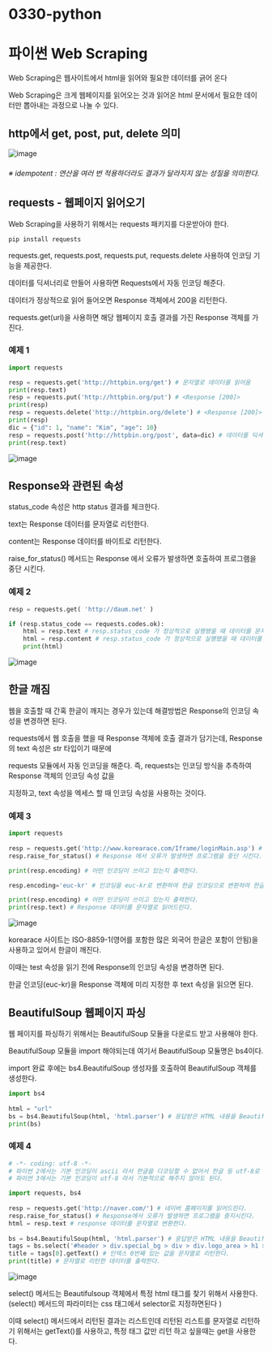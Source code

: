 # 0330-python
# 파이썬 Web Scraping
Web Scraping은 웹사이트에서 html을 읽어와 필요한 데이터를 긁어 온다

Web Scraping은 크게 웹페이지를 읽어오는 것과
읽어온 html 문서에서 필요한 데이터만 뽑아내는 과정으로 나눌 수 있다.
## http에서 get, post, put, delete 의미
![image](https://user-images.githubusercontent.com/104752580/228726740-e6a34c1a-502a-41e9-a47c-f4d82cc71d45.png)
###### ※ idempotent : 연산을 여러 번 적용하더라도 결과가 달라지지 않는 성질을 의미한다.
## requests - 웹페이지 읽어오기

Web Scraping을 사용하기 위해서는 requests 패키지를 다운받아야 한다.
```
pip install requests
```

requests.get, requests.post, requests.put, requests.delete 사용하여 인코딩 기능을 제공한다.

데이터를 딕셔너리로 만들어 사용하면 Requests에서 자동 인코딩 해준다.

데이터가 정상적으로 읽어 들어오면 Response 객체에서 200을 리턴한다.

requests.get(url)을 사용하면 해당 웹페이지 호출 결과를 가진 Response 객체를 가진다.
### 예제 1
```python
import requests

resp = requests.get('http://httpbin.org/get') # 문자열로 데이터를 읽어옴
print(resp.text)
resp = requests.put('http://httpbin.org/put') # <Response [200]>
print(resp)
resp = requests.delete('http://httpbin.org/delete') # <Response [200]>
print(resp)
dic = {"id": 1, "name": "Kim", "age": 10}
resp = requests.post('http://httpbin.org/post', data=dic) # 데이터를 딕셔너리로 자동 인코딩 해줌
print(resp.text)
```
![image](https://user-images.githubusercontent.com/104752580/228740415-20fbc580-c4b6-4f3b-82f8-8b20230a7e08.png)

## Response와 관련된 속성
status_code 속성은 http status 결과를 체크한다.

text는 Response 데이터를 문자열로 리턴한다.

content는 Response 데이터를 바이트로 리턴한다.

raise_for_status() 메서드는 Response 에서 오류가 발생하면 호출하여 프로그램을 중단 시킨다.

### 예제 2
```python
resp = requests.get( 'http://daum.net' )

if (resp.status_code == requests.codes.ok): 
    html = resp.text # resp.status_code 가 정상적으로 실행됐을 때 데이터를 문자열로 리턴한다.
    html = resp.content # resp.status_code 가 정상적으로 실행됐을 때 데이터를 바이트로 리턴한다.
    print(html)
```
![image](https://user-images.githubusercontent.com/104752580/228740214-ba851e52-036a-4233-be01-dd15e44b77ea.png)

## 한글 깨짐
웹을 호출할 때 간혹 한글이 깨지는 경우가 있는데 해결방법은 Response의 인코딩 속성을 변경하면 된다.

requests에서 웹 호출을 했을 때 Response 객체에 호출 결과가 담기는데, Response의 text 속성은 str 타입이기 때문에

requests 모듈에서 자동 인코딩을 해준다. 즉, requests는 인코딩 방식을 추측하여 Response 객체의 인코딩 속성 값을

지정하고, text 속성을 엑세스 할 때 인코딩 속성을 사용하는 것이다. 
### 예제 3
```python 
import requests
 
resp = requests.get('http://www.korearace.com/Iframe/loginMain.asp') # korearace 사이트를 읽어드린다.
resp.raise_for_status() # Response 에서 오류가 발생하면 프로그램을 중단 시킨다.

print(resp.encoding) # 어떤 인코딩이 쓰이고 있는지 출력한다.

resp.encoding='euc-kr' # 인코딩을 euc-kr로 변환하여 한글 인코딩으로 변환하여 한글이 안깨지게 한다.

print(resp.encoding) # 어떤 인코딩이 쓰이고 있는지 출력한다.
print(resp.text) # Response 데이터를 문자열로 읽어드린다.
```
![image](https://user-images.githubusercontent.com/104752580/228740069-3fdad3eb-bde7-4407-ad8c-b0fe2026021d.png)

korearace 사이트는 ISO-8859-1(영어를 포함한 많은 외국어 한글은 포함이 안됨)을 사용하고 있어서 한글이 깨진다.

이때는 test 속성을 읽기 전에 Response의 인코딩 속성을 변경하면 된다.

한글 인코딩(euc-kr)을 Response 객체에 미리 지정한 후 text 속성을 읽으면 된다.
## BeautifulSoup 웹페이지 파싱
웹 페이지를 파싱하기 위해서는 BeautifulSoup 모듈을 다운로드 받고 사용해야 한다.

BeautifulSoup 모듈을 import 해야되는데 여기서 BeautifulSoup 모듈명은 bs4이다.

import 완료 후에는 bs4.BeautifulSoup 생성자를 호출하여  BeautifulSoup 객체를 생성한다.
```python
import bs4
 
html = "url"
bs = bs4.BeautifulSoup(html, 'html.parser') # 응답받은 HTML 내용을 BeautifulSoup 클래스의 객체 형태로 반환합니다
print(bs)
```

### 예제 4
```python
# -*- coding: utf-8 -*- 
# 파이썬 2에서는 기본 인코딩이 ascii 라서 한글을 디코딩할 수 없어서 한글 등 utf-8로 인코딩 해주어야 할 때 명시해 준다.(ascii는 알파벳을 사용하는 대표적인 문자 인코딩이다)
# 파이썬 3에서는 기본 인코딩이 utf-8 라서 기본적으로 해주지 않아도 된다.

import requests, bs4
 
resp = requests.get('http://naver.com/') # 네이버 홈페이지를 읽어드린다.
resp.raise_for_status() # Response에서 오류가 발생하면 프로그램을 중지시킨다.
html = resp.text # response 데이터를 문자열로 변환한다.
 
bs = bs4.BeautifulSoup(html, 'html.parser') # 응답받은 HTML 내용을 BeautifulSoup 클래스의 객체 형태로 변환한다.
tags = bs.select('#header > div.special_bg > div > div.logo_area > h1 > a') # 특정한 css태그를 selector로 찾아서 긁어온다.
title = tags[0].getText() # 인덱스 0번째 있는 값을 문자열로 리턴한다.
print(title) # 문자열로 리턴한 데이터를 출력한다.
```
![image](https://user-images.githubusercontent.com/104752580/228739918-b72b3fd9-cf27-4e7e-8183-131c184cb3de.png)

select() 메서드는 Beautifulsoup 객체에서 특정 html 태그를 찾기 위해서 사용한다.
(select() 메서드의 파라미터는 css 태그에서 selector로 지정하면된다 )

이때 select() 메서드에서 리턴된 결과는 리스트인데 리턴된 리스트를 문자열로 리턴하기 위해서는 getText()를 사용하고,
특정 태그 값만 리턴 하고 싶을때는 get을 사용한다.
